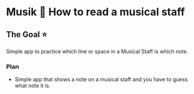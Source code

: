 # Musik 🎵 How to read a musical staff

## The Goal ⭐
Simple app to practice which line or space in a Musical Staff is which note.

### Plan
- Simple app that shows a note on a musical staff and you have to guess what note it is.
